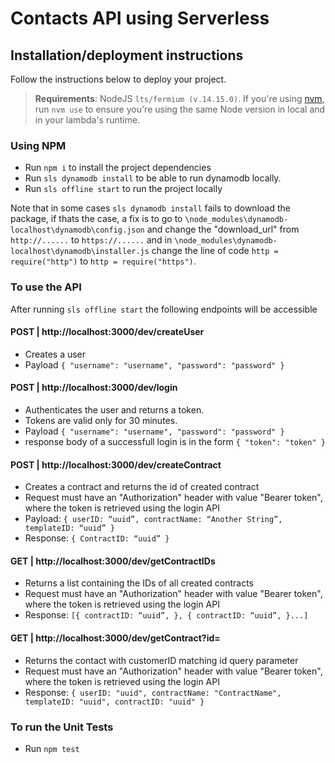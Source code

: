 # Contacts API using Serverless


## Installation/deployment instructions

Follow the instructions below to deploy your project.

> **Requirements**: NodeJS `lts/fermium (v.14.15.0)`. If you're using [nvm](https://github.com/nvm-sh/nvm), run `nvm use` to ensure you're using the same Node version in local and in your lambda's runtime.

### Using NPM

- Run `npm i` to install the project dependencies
- Run `sls dynamodb install` to be able to run dynamodb locally.
- Run `sls offline start` to run the project locally

Note that in some cases `sls dynamodb install` fails to download the package, if thats the case, a fix is to go to `\node_modules\dynamodb-localhost\dynamodb\config.json` and change the "download_url" from `http://......` to `https://......` and in `\node_modules\dynamodb-localhost\dynamodb\installer.js` change the line of code `http = require("http")` to `http = require("https")`.

### To use the API
After running `sls offline start` the following endpoints will be accessible

#### POST | http://localhost:3000/dev/createUser
- Creates a user
- Payload
`{
    "username": "username",
    "password": "password"
}`

#### POST | http://localhost:3000/dev/login
- Authenticates the user and returns a token.
- Tokens are valid only for 30 minutes.
- Payload
`{
    "username": "username",
    "password": "password"
}`
- response body of a successfull login is in the form 
`{
    "token": "token"
}`



#### POST | http://localhost:3000/dev/createContract
- Creates a contract and returns the id of created contract
- Request must have an "Authorization" header with value "Bearer token", where the token is retrieved using the login API
- Payload: `{
      userID: “uuid”,
      contractName: “Another String”,
      templateID: “uuid”
}`
- Response: `{
    ContractID: “uuid”
}` 

#### GET  | http://localhost:3000/dev/getContractIDs
- Returns a list containing the IDs of all created contracts
- Request must have an "Authorization" header with value "Bearer token", where the token is retrieved using the login API
- Response: `[{
    contractID: “uuid”,
},
{
    contractID: “uuid”,
}...]` 

#### GET  | http://localhost:3000/dev/getContract?id=
- Returns the contact with customerID matching id query parameter
- Request must have an "Authorization" header with value "Bearer token", where the token is retrieved using the login API
- Response: `{
    userID: "uuid",
    contractName: "ContractName",
    templateID: "uuid",
    contractID: "uuid"
}` 

### To run the Unit Tests
- Run `npm test`





